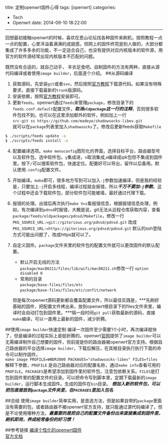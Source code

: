 title: 定制openwrt固件心得
tags: [openwrt]
categories: 
- Tech
- Openwrt
date: 2014-09-10 18:22:00
---
回想最初接触openwrt的时候，喜欢在恩山论坛找各种固件来刷机，按照教程一点一点的配置，心里洋溢着满满的成就感。但网上的固件终究是别人做的，大部分都集成了许多多余的功能，不一定适合自己，也没有提供对应内核版本的软件源，用官方的软件源经常出现内核版本不匹配的问题。  
<!--more-->
既然没有合适的，就自己动手， 丰衣足食吧。自制固件的方法有两种，直接从源代码编译或者使用`image builder`，后面逐个介绍。
##从源码编译
1. 获取源码，先安装`git`或者`svn`，然后按照[官方教程](https://dev.openwrt.org/wiki/GetSource)下载源代码。如果没有特殊要求，直接下载最新的`trunk`版源码。
2. 安装依赖，按照[官方教程](http://wiki.openwrt.org/doc/howto/buildroot.exigence)安装即可。  
3. 更新`feeds`。openwrt通过`feeds`来管理`package`，修改目录下的`feeds.conf.default`配置文件，***取消`oldpackage`这一行的注释***，否则很多软件包找不到。也可以在这里添加额外的软件，例如加上一行  
`src-git ss https://github.com/madeye/shadowsocks-libev.git`  
就可以在`package`列表里加入`shadowsocks`了。修改后更新feeds获取`Makefile`
```bash
$ ./scripts/feeds update -a
$ ./scripts/feeds install -a
```
4. 配置编译选项。`make menuconfig`图形化的界面，选择目标平台，路由器型号以及软件包，选中软件包，`y`集成进，`n`取消集成,`m`编译成ipk包但不集成到固件里。按下`/`可以搜索软件包，快速定位。配置好可以导出，留作以后备用。默认使用`.config`配置文件。
5. 开始编译。`make`即可，很多地方写到可以加入`-j`参数加速编译，但是我的经验是，只要加上`-j`开启多线程，编译过程就会报错，所以***千万不要加`-j`参数***。这个过程中还会下载软件包，部分软件包可能被墙，最好通过代理下载。
6. 报错的处理。出错后再次执行`make V=s`看报错信息，根据报错信息处理，例如，有次编译到`pdnsd`时报错，大概是说，git无法从远程仓库获取内容，查看`package/feeds/oldpackages/pdnsd/Makefile`，修改一行
`PKG_SOURCE_URL:=git://gitorious.org/pdnsd/pdnsd.git`
改成
`PKG_SOURCE_URL:=https://gitorious.org/pdnsd/pdnsd.git`
默认的ssh登陆方式可能出问题了，改成https就可以了。
7. 自定义固件。`package`文件夹里的软件包的配置文件就可以更改固件的默认配置。
	- 默认开启无线的方法  
    	`package/mac80211/files/lib/wifi/mac80211.sh`修改一行
        `option disabled 0`
    - 常用的目录  
    	`package/base-files/files/etc`   
        `package/base-files/files/etc/confit/network`  
        
	但是每次openwrt源码更新都会覆盖配置文件，所以最佳实践是，***先刷好基础的固件，把配置文件拷出来，放到openwrt根目录下的files文件夹里，编译时会自动打包到固件里。***隔一段时间`git pull`获取最新的源码，直接`make`编译，可以一直用上最新的固件，减少折腾。

##使用`image builder`快速定制
编译一次固件至少需要1个小时，再次编译就快了，但是编译的过程实际上是挺折腾的。openwrt[官网](https://downloads.openwrt.org/snapshots/trunk/)提供了`image builder`可以无需编译制作自己想要的固件，但前提是你的路由器被openwrt官方支持。根据自己路由器的平台选择`image builder`，下载后解压，在其根目录执行执行下面的命令可以制作固件。  
`make image PROFILE=WNDR3800 PACKAGES="shadowsocks-libev" FILES=files`  
解释下参数，`PROFILE` 是自己路由器对应的配置名称，通过`make info`查看可用的`PROFILE`。`PACKAGES`是希望添加到固件里的软件包，注意包依赖关系。`FILES`是打包到固件里的配置文件的目录。可以把命令写到脚本里，定期下载最新的`image builder`，运行脚本生成固件。生成的固件在`bin`目录。
***想加入新的软件包，可以把包直接放到`package`文件夹里，在`PACKAGES`里加入包名***


##总结
使用`image builder`简单实用，是首选方法，但是如果自带的`package`里面没有需要的包，或者路由器不被openwrt官方支持，就只能通过源代码编译了。但是不论使用哪种方法，***最重要的是把自己的配置文件备份出来直接集成到固件里，刷机即用，养成经常备份的好习惯！***

##参考链接
[编译个性化的openwrt固件](http://www.zoublog.com/compile-customized-openwrt/)  
[官方文档](http://wiki.openwrt.org/zh-cn/doc/howto/obtain.firmware.generate)
    
